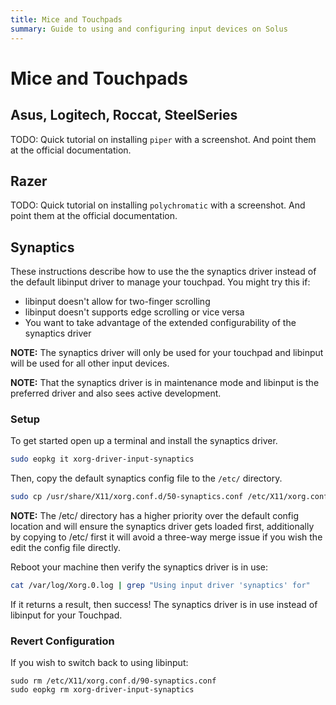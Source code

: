 ```yaml
---
title: Mice and Touchpads
summary: Guide to using and configuring input devices on Solus
---
```


# Mice and Touchpads

## Asus, Logitech, Roccat, SteelSeries

TODO: Quick tutorial on installing `piper` with a screenshot. And point them at the official documentation.

## Razer

TODO: Quick tutorial on installing `polychromatic` with a screenshot. And point them at the official documentation.

## Synaptics

These instructions describe how to use the the synaptics driver instead of the default libinput driver to manage your touchpad. You might try this if:

- libinput doesn't allow for two-finger scrolling
- libinput doesn't supports edge scrolling or vice versa
- You want to take advantage of the extended configurability of the synaptics driver

**NOTE:** The synaptics driver will only be used for your touchpad and libinput will be used for all other input devices.

**NOTE:** That the synaptics driver is in maintenance mode and libinput is the preferred driver and also sees active development.

### Setup

To get started open up a terminal and install the synaptics driver.

```bash
sudo eopkg it xorg-driver-input-synaptics
```

Then, copy the default synaptics config file to the `/etc/` directory.

```bash
sudo cp /usr/share/X11/xorg.conf.d/50-synaptics.conf /etc/X11/xorg.conf.d/90-synaptics.conf
```

**NOTE:** The /etc/ directory has a higher priority over the default config location and will ensure the synaptics driver gets loaded first, additionally by copying to /etc/ first it will avoid a three-way merge issue if you wish the edit the config file directly.

Reboot your machine then verify the synaptics driver is in use:

```bash
cat /var/log/Xorg.0.log | grep "Using input driver 'synaptics' for"
```

If it returns a result, then success! The synaptics driver is in use instead of libinput for your Touchpad.

### Revert Configuration

If you wish to switch back to using libinput:

```
sudo rm /etc/X11/xorg.conf.d/90-synaptics.conf
sudo eopkg rm xorg-driver-input-synaptics
```

